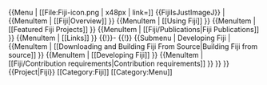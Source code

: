 {{Menu | [[File:Fiji-icon.png | x48px | link=]] {{FijiIsJustImageJ}} |
{{MenuItem | [[Fiji|Overview]] }}
{{MenuItem | [[Using Fiji]] }}
{{MenuItem | [[Featured Fiji Projects]] }}
{{MenuItem | [[Fiji/Publications|Fiji Publications]] }}
{{MenuItem | [[Links]] }}
{{!}}-
{{!}}
{{Submenu | Developing Fiji |
{{MenuItem | [[Downloading and Building Fiji From Source|Building Fiji from source]] }}
{{MenuItem | [[Developing Fiji]] }}
{{MenuItem | [[Fiji/Contribution requirements|Contribution requirements]] }}
}}
}}{{Project|Fiji}}
<noinclude>
[[Category:Fiji]]
[[Category:Menu]]
</noinclude>
